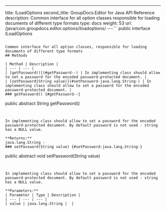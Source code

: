 ---
title: ILoadOptions
second_title: GroupDocs.Editor for Java API Reference
description: Common interface for all option classes responsible for loading documents of different type formats
type: docs
weight: 53
url: /java/com.groupdocs.editor.options/iloadoptions/
---```
public interface ILoadOptions
```

Common interface for all option classes, responsible for loading documents of different type formats
## Methods

| Method | Description |
| --- | --- |
| [getPassword()](#getPassword--) | In implementing class should allow to set a password for the encoded password-protected document. |
| [setPassword(String value)](#setPassword-java.lang.String-) | In implementing class should allow to set a password for the encoded password-protected document. |
### getPassword() {#getPassword--}
```
public abstract String getPassword()
```


In implementing class should allow to set a password for the encoded password-protected document. By default password is not used - string has a NULL value.

**Returns:**
java.lang.String - 
### setPassword(String value) {#setPassword-java.lang.String-}
```
public abstract void setPassword(String value)
```


In implementing class should allow to set a password for the encoded password-protected document. By default password is not used - string has a NULL value.

**Parameters:**
| Parameter | Type | Description |
| --- | --- | --- |
| value | java.lang.String |  |

